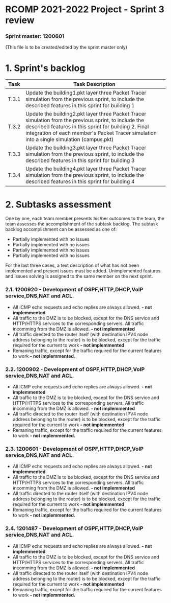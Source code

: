 RCOMP 2021-2022 Project - Sprint 3 review
=========================================
### Sprint master: 1200601
(This file is to be created/edited by the sprint master only)
# 1. Sprint's backlog #

| Task  | Task Description                                                                                                                                                                                                                                           |
|-------|------------------------------------------------------------------------------------------------------------------------------------------------------------------------------------------------------------------------------------------------------------|
| T.3.1 | Update the building1.pkt layer three Packet Tracer simulation from the previous sprint, to include the described features in this sprint for building 1                                                                                                    |
| T.3.2 | Update the building2.pkt layer three Packet Tracer simulation from the previous sprint, to include the described features in this sprint for building 2. Final integration of each member's Packet Tracer simulation into a single simulation (campus.pkt) |
| T.3.3 | Update the building3.pkt layer three Packet Tracer simulation from the previous sprint, to include the described features in this sprint for building 3                                                                                                    |
| T.3.4 | Update the building4.pkt layer three Packet Tracer simulation from the previous sprint, to include the described features in this sprint for building 4                                                                                                    |




# 2. Subtasks assessment #
One by one, each team member presents his/her outcomes to the team, the team assesses 		the accomplishment of the subtask backlog.
The subtask backlog accomplishment can be assessed as one of:

* Partially implemented with no issues
* Partially implemented with no issues
* Partially implemented with no issues
* Partially implemented with no issues

For the last three cases, a text description of what has not been implemented and present issues must be added.
Unimplemented features and issues solving is assigned to the same member on the next sprint.



### 2.1. 1200920 - Development of OSPF,HTTP,DHCP,VoIP service,DNS,NAT and ACL. #
* All ICMP echo requests and echo replies are always allowed. **- not implemmented**
* All traffic to the DMZ is to be blocked, except for the DNS service
and HTTP/HTTPS services to the corresponding servers. All traffic
incomming from the DMZ is allowed. **- not implemmented**
* All traffic directed to the router itself (with destination IPV4 node
address belonging to the router) is to be blocked, except for the traffic
required for the current to work **- not implemmented**
* Remaning traffic, except for the traffic required for the current
features to work **- not implemmented.**

### 2.2. 1200902 - Development of OSPF,HTTP,DHCP,VoIP service,DNS,NAT and ACL.
* All ICMP echo requests and echo replies are always allowed. **- not implemmented**
* All traffic to the DMZ is to be blocked, except for the DNS service
  and HTTP/HTTPS services to the corresponding servers. All traffic
  incomming from the DMZ is allowed. **- not implemmented**
* All traffic directed to the router itself (with destination IPV4 node
  address belonging to the router) is to be blocked, except for the traffic
  required for the current to work **- not implemmented**
* Remaning traffic, except for the traffic required for the current
  features to work **- not implemmented.**

### 2.3. 1200601 - Development of OSPF,HTTP,DHCP,VoIP service,DNS,NAT and ACL.
* All ICMP echo requests and echo replies are always allowed. **- not implemmented**
* All traffic to the DMZ is to be blocked, except for the DNS service
  and HTTP/HTTPS services to the corresponding servers. All traffic
  incomming from the DMZ is allowed. **- not implemmented**
* All traffic directed to the router itself (with destination IPV4 node
  address belonging to the router) is to be blocked, except for the traffic
  required for the current to work **- not implemmented**
* Remaning traffic, except for the traffic required for the current
  features to work **- not implemmented.**

### 2.4. 1201487 - Development of OSPF,HTTP,DHCP,VoIP service,DNS,NAT and ACL.
* All ICMP echo requests and echo replies are always allowed. **- not implemmented**
* All traffic to the DMZ is to be blocked, except for the DNS service
  and HTTP/HTTPS services to the corresponding servers. All traffic
  incomming from the DMZ is allowed. **- not implemmented**
* All traffic directed to the router itself (with destination IPV4 node
  address belonging to the router) is to be blocked, except for the traffic
  required for the current to work **- not implemmented**
* Remaning traffic, except for the traffic required for the current
  features to work **- not implemmented.**